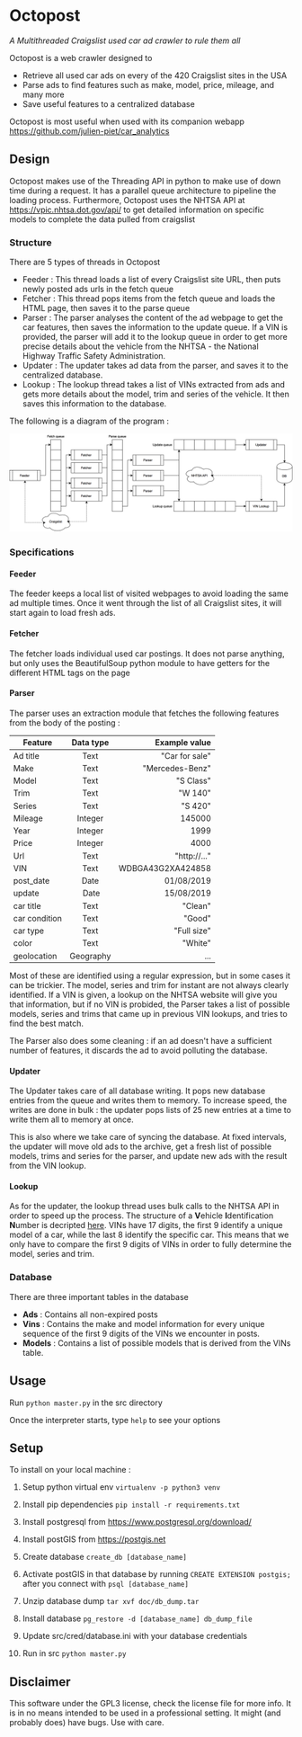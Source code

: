 # Octopost
*A Multithreaded Craigslist used car ad crawler to rule them all*

Octopost is a web crawler designed to
  * Retrieve all used car ads on every of the 420 Craigslist sites in the USA
  * Parse ads to find features such as make, model, price, mileage, and many more
  * Save useful features to a centralized database
  
Octopost is most useful when used with its companion webapp https://github.com/julien-piet/car_analytics
 
## Design

Octopost makes use of the Threading API in python to make use of down time during a request.
It has a parallel queue architecture to pipeline the loading process. Furthermore, Octopost uses the NHTSA API at https://vpic.nhtsa.dot.gov/api/ to get detailed information on specific models to complete the data pulled from craigslist

### Structure 

There are 5 types of threads in Octopost

* Feeder : This thread loads a list of every Craigslist site URL, then puts newly posted ads urls in the fetch queue
* Fetcher : This thread pops items from the fetch queue and loads the HTML page, then saves it to the parse queue
* Parser : The parser analyses the content of the ad webpage to get the car features, then saves the information to the update queue. If a VIN is provided, the parser will add it to the lookup queue in order to get more precise details about the vehicle from the NHTSA - the National Highway Traffic Safety Administration.
* Updater : The updater takes ad data from the parser, and saves it to the centralized database.
* Lookup : The lookup thread takes a list of VINs extracted from ads and gets more details about the model, trim and series of the vehicle. It then saves this information to the database. 

The following is a diagram of the program :

![Code diagram](doc/code_diagram.png)

### Specifications 

#### Feeder

The feeder keeps a local list of visited webpages to avoid loading the same ad multiple times. Once it went through the list of all Craigslist sites, it will start again to load fresh ads.


#### Fetcher

The fetcher loads individual used car postings. It does not parse anything, but only uses the BeautifulSoup python module to have getters for the different HTML tags on the page


#### Parser

The parser uses an extraction module that fetches the following features from the body of the posting : 

| Feature       | Data type     | Example value  |
| ------------- |:-------------:| --------------:|
| Ad title      | Text          | "Car for sale" |
| Make          | Text          |"Mercedes-Benz" |
| Model         | Text          |    "S Class"   |
| Trim          | Text          |    "W 140"     |
| Series        | Text          |    "S 420"     |
| Mileage       | Integer       |     145000     |
| Year          | Integer       |      1999      |
| Price         | Integer       |      4000      |
| Url           | Text          | "http://..."   |
| VIN           | Text          | WDBGA43G2XA424858|
| post_date     | Date          |  01/08/2019    |
| update        | Date          |  15/08/2019    |
| car title     | Text          |  "Clean"       |
| car condition | Text          | "Good"         |
| car type      | Text          |  "Full size"   |
| color         | Text          | "White"        |
| geolocation   | Geography     | ...            |

Most of these are identified using a regular expression, but in some cases it can be trickier. 
The model, series and trim for instant are not always clearly identified. If a VIN is given, a lookup on the NHTSA website will give you that information, but if no VIN is probided, the Parser takes a list of possible models, series and trims that came up in previous VIN lookups, and tries to find the best match.

The Parser also does some cleaning : if an ad doesn't have a sufficient number of features, it discards the ad to avoid polluting the database.

#### Updater

The Updater takes care of all database writing. It pops new database entries from the queue and writes them to memory. To increase speed, the writes are done in bulk : the updater pops lists of 25 new entries at a time to write them all to memory at once.

This is also where we take care of syncing the database. At fixed intervals, the updater will move old ads to the archive, get a fresh list of possible models, trims and series for the parser, and update new ads with the result from the VIN lookup.

#### Lookup

As for the updater, the lookup thread uses bulk calls to the NHTSA API in order to speed up the process. The structure of a **V**ehicle **I**dentification **N**umber is decripted [here](https://en.wikipedia.org/wiki/Vehicle_identification_number). VINs have 17 digits, the first 9 identify a unique model of a car, while the last 8 identify the specific car. This means that we only have to compare the first 9 digits of VINs in order to fully determine the model, series and trim. 

### Database

There are three important tables in the database
* **Ads** : Contains all non-expired posts
* **Vins** : Contains the make and model information for every unique sequence of the first 9 digits of the VINs we encounter in posts.
* **Models** : Contains a list of possible models that is derived from the VINs table.

## Usage

Run `python master.py` in the src directory

Once the interpreter starts, type `help` to see your options


## Setup

To install on your local machine :

1. Setup python virtual env
`virtualenv -p python3 venv`

2. Install pip dependencies 
`pip install -r requirements.txt`

3. Install postgresql from https://www.postgresql.org/download/

4. Install postGIS from https://postgis.net

5. Create database 
`create_db [database_name]`

6. Activate postGIS in that database by running `CREATE EXTENSION postgis;` after you connect with `psql [database_name]`

7. Unzip database dump
`tar xvf doc/db_dump.tar`

8. Install database
`pg_restore -d [database_name] db_dump_file`

9. Update src/cred/database.ini with your database credentials

10. Run in src
`python master.py`


## Disclaimer

This software under the GPL3 license, check the license file for more info. It is in no means intended to be used in a professional setting. It might (and probably does) have bugs. Use with care. 
